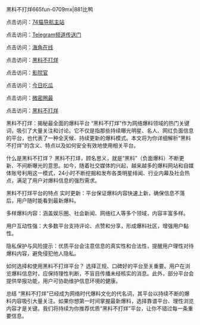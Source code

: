 黑料不打烊665fun-0709mx|881比鸭

点击访问：<a href="https://74mao.com/">74猫导航主站</a>

点击访问：<a href="https://74mao.com/">Telegram频道传送门</a>

点击访问：<a href="https://heiliaokof3cy.pages.dev">海角在线</a>

点击访问：<a href="https://heiliaotlyq53.pages.dev">黑料不打烊</a>

点击访问：<a href="https://heiliao3gvg9x.pages.dev">影院官</a>

点击访问：<a href="https://heiliaoxfe5rb.pages.dev">今日吃瓜</a>

点击访问：<a href="https://heiliaoubleqx.pages.dev">微密圈最</a>

点击访问：<a href="https://heiliao5s28gk.pages.dev ">黑料不打烊</a>

黑料不打烊：揭秘最全面的爆料平台
“黑料不打烊”作为网络爆料领域的热门关键词，吸引了大量关注和讨论。它不仅是指那些持续曝光明星、名人、网红负面信息的平台，也代表了一种全天候、持续更新的爆料模式。本文将为你详细解析“黑料不打烊”的含义、特点以及如何安全有效地使用相关平台。

什么是黑料不打烊？
黑料不打烊，顾名思义，就是“黑料”（负面爆料）不断更新、不间断曝光的意思。如今，随着社交媒体的兴起，越来越多的爆料网站和自媒体账号利用这一模式，24小时不断挖掘和发布各类明星绯闻、行业内幕及社会热点，满足了用户对爆料信息的强烈需求。

黑料不打烊平台的特点
实时更新：平台保证爆料内容快速上新，确保信息不落后，用户随时能看到最新爆料。

多样爆料内容：涵盖娱乐圈、社会新闻、网络红人等多个领域，内容丰富多样。

用户互动性强：大多数平台支持评论、点赞和分享，形成爆料社区，增强用户黏性。

隐私保护与风险提示：优质平台会注意信息的真实性和合法性，提醒用户理性对待爆料内容，避免侵犯他人隐私。

如何选择和使用黑料不打烊平台？
选择正规、口碑好的平台至关重要。用户在浏览爆料信息时，应保持理性判断，不盲目传播未经核实的消息。此外，部分平台会提供举报功能，用户可协助维护信息环境的健康。

总结
“黑料不打烊”已经成为网络时代爆料文化的代名词，其平台以持续不断的爆料内容吸引大量关注。如果你想第一时间掌握最新爆料，选择靠谱平台、理性浏览内容才是关键。我们将持续为你推荐优质“黑料不打烊”平台，让你不错过每一条重要信息。

